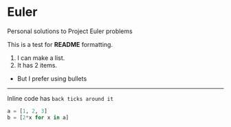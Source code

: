 # Euler
Personal solutions to Project Euler problems

This is a test for **README** formatting.

1. I can make a list.
2. It has 2 items.

* But I prefer using bullets
___
Inline code has `back ticks around it`

```python
a = [1, 2, 3]
b = [2*x for x in a]
```
